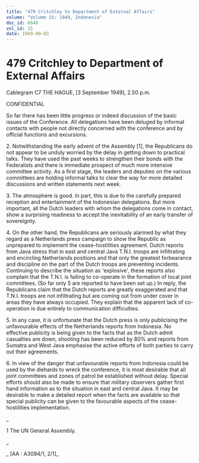 ```yaml
---
title: "479 Critchley to Department of External Affairs"
volume: "Volume 15: 1949, Indonesia"
doc_id: 6648
vol_id: 15
date: 1949-09-03
---
```


# 479 Critchley to Department of External Affairs

Cablegram C7 THE HAGUE, [3 September 1949], 2.50 p.m.

CONFIDENTIAL

So far there has been little progress or indeed discussion of the basic issues of the Conference. All delegations have been deluged by informal contacts with people not directly concerned with the conference and by official functions and excursions.

2\. Notwithstanding the early advent of the Assembly [1], the Republicans do not appear to be unduly worried by the delay in getting down to practical talks. They have used the past weeks to strengthen their bonds with the Federalists and there is immediate prospect of much more intensive committee activity. As a first stage, the leaders and deputies on the various committees are holding informal talks to clear the way for more detailed discussions and written statements next week.

3\. The atmosphere is good. In part, this is due to the carefully prepared reception and entertainment of the Indonesian delegations. But more important, all the Dutch leaders with whom the delegations come in contact, show a surprising readiness to accept the inevitability of an early transfer of sovereignty.

4\. On the other hand, the Republicans are seriously alarmed by what they regard as a Netherlands press campaign to show the Republic as unprepared to implement the cease-hostilities agreement. Dutch reports from Java stress that in east and central Java T.N.I. troops are infiltrating and encircling Netherlands positions and that only the greatest forbearance and discipline on the part of the Dutch troops are preventing incidents. Continuing to describe the situation as 'explosive', these reports also complain that the T.N.I. is failing to co-operate in the formation of local joint committees. (So far only 5 are reported to have been set up.) In reply, the Republicans claim that the Dutch reports are greatly exaggerated and that T.N.I. troops are not infiltrating but are coming out from under cover in areas they have always occupied. They explain that the apparent lack of co- operation is due entirely to communication difficulties.

5\. In any case, it is unfortunate that the Dutch press is only publicising the unfavourable effects of the Netherlands reports from Indonesia. No effective publicity is being given to the facts that as the Dutch admit casualties are down, shooting has been reduced by 80% and reports from Sumatra and West Java emphasise the active efforts of both parties to carry out their agreements.

6\. In view of the danger that unfavourable reports from Indonesia could be used by the diehards to wreck the conference, it is most desirable that all joint committees and zones of patrol be established without delay. Special efforts should also be made to ensure that military observers gather first hand information as to the situation in east and central Java. It may be desirable to make a detailed report when the facts are available so that special publicity can be given to the favourable aspects of the cease-hostilities implementation.

_

1 The UN General Assembly.

_

_ [AA : A3094/1, 2/1]_
